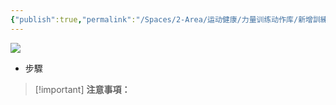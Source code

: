 ```yaml
---
{"publish":true,"permalink":"/Spaces/2-Area/运动健康/力量训练动作库/新增訓練內容（單點）.md","created":"2025-07-29T23:04:11.757+08:00","modified":"2025-07-29T23:04:11.759+08:00","cssclasses":""}
---
```


[![](https://www.notion.so)](https://www.notion.so)

- 步驟
    

> [!important] **注意事項：**
> 
>   
>